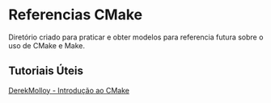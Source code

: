 # Referencias CMake
Diretório criado para praticar e obter modelos para referencia futura sobre o uso de CMake e Make.

## Tutoriais Úteis
[DerekMolloy - Introdução ao CMake](http://derekmolloy.ie/hello-world-introductions-to-cmake/)


